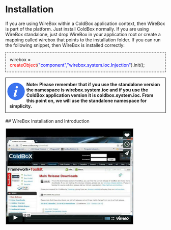 # Installation

If you are using WireBox within a ColdBox application context, then WireBox is part of the platform. Just install ColdBox normally. If you are using WireBox standalone, just drop WireBox in your application root or create a mapping called wirebox that points to the installation folder. If you can run the following snippet, then WireBox is installed correctly:


<div style="border:1px dashed;background-color:#F9F9F9">
<p style="margin:13px">wirebox = <span style="color:red">createObject</span>(<span style="color:blue">"component","wirebox.system.ioc.Injection"</span>).init();
</p>
</div>
<br>
<div style="border: 1px solid black">
<img src="../images/icon_info.png" width="13%" style="float:left;margin-top:10px"><p style="margin:12px"><b> Note: Please remember that if you use the standalone version the namespace is wirebox.system.ioc and if you use the ColdBox application version it is coldbox.system.ioc. From this point on, we will use the standalone namespace for simplicity.</b></p>
<div style="clear:both"></div>
</div>
<br>
## WireBox Installation and Introduction

<a href="http://f.vimeocdn.com/p/flash/moogaloop/6.0.37/moogaloop.swf?clip_id=20937470&z=1424726458076"><img src="../images/installing_VideoThumbnail.png" width="80%"></a>
